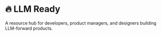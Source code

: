 # :fire: LLM Ready
A resource hub for developers, product managers, and designers building LLM-forward products.
